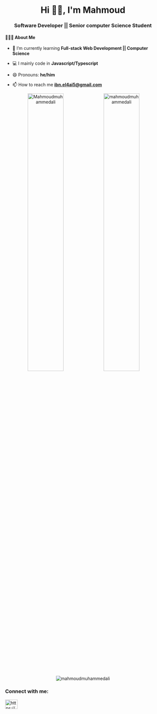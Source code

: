 <h1 align="center">Hi 👋🏽, I'm Mahmoud</h1>
<h3 align="center">Software Developer || Senior computer Science Student</h3>


#### 👨🏻‍💻  About Me



- 🌱 I’m currently learning **Full-stack Web Development || Computer Science**

- 💻 I mainly code in **Javascript/Typescript**
 
- 😄 Pronouns: **he/him**  

- 📫 How to reach me **ibn.el4ai5@gmail.com**





<p align="center">
  &nbsp;<img width="48%" src="https://github-readme-stats.vercel.app/api?username=MahmoudMuhammedAli&show_icons=true&locale=en&theme=radical" alt="Mahmoudmuhammedali" />
  <img width="48%" src="https://github-readme-streak-stats.herokuapp.com/?user=MahmoudMuhammedAli&theme=radical" alt="mahmoudmuhammedali" />
</p>

<p align="center"><img src="https://github-readme-stats.vercel.app/api/top-langs?username=mahmoudmuhammedali&show_icons=true&locale=en&layout=compact&theme=radical" alt="mahmoudmuhammedali" /></p>




<h3 align="left">Connect with me:</h3>
<p align="left">
<a href="https://www.linkedin.com/in/mahmoud-ali-7028051b5/" target="blank"><img align="center" src="https://raw.githubusercontent.com/rahuldkjain/github-profile-readme-generator/master/src/images/icons/Social/linked-in-alt.svg" alt="https://www.linkedin.com/in/mahmoud-ali-7028051b5/" height="30" width="40" /></a>
</p>
